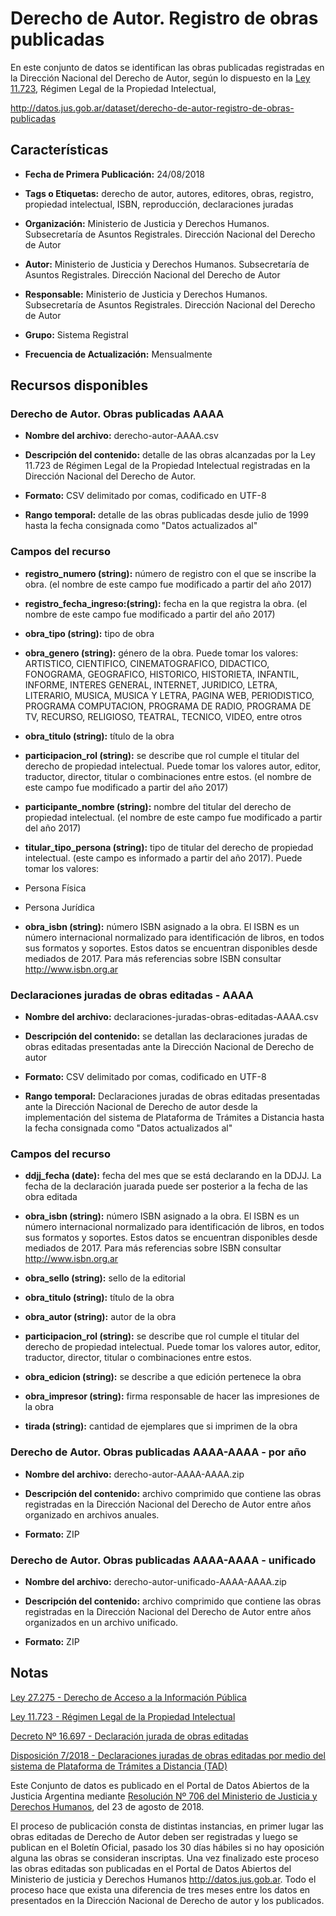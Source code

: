 Derecho de Autor. Registro de obras publicadas
==============================================

En este conjunto de datos se identifican las obras publicadas registradas en la Dirección Nacional del Derecho de Autor, según lo dispuesto en la [Ley 11.723](http://servicios.infoleg.gob.ar/infolegInternet/anexos/40000-44999/42755/texact.htm), Régimen Legal de la Propiedad Intelectual,

<http://datos.jus.gob.ar/dataset/derecho-de-autor-registro-de-obras-publicadas>

Características
---------------

-   **Fecha de Primera Publicación:** 24/08/2018

-   **Tags o Etiquetas:** derecho de autor, autores, editores, obras, registro, propiedad intelectual, ISBN, reproducción, declaraciones juradas

-   **Organización:** Ministerio de Justicia y Derechos Humanos. Subsecretaría de Asuntos Registrales. Dirección Nacional del Derecho de Autor

-   **Autor:** Ministerio de Justicia y Derechos Humanos. Subsecretaría de Asuntos Registrales. Dirección Nacional del Derecho de Autor

-   **Responsable:** Ministerio de Justicia y Derechos Humanos. Subsecretaría de Asuntos Registrales. Dirección Nacional del Derecho de Autor

-   **Grupo:** Sistema Registral

-   **Frecuencia de Actualización:** Mensualmente

Recursos disponibles
--------------------

### Derecho de Autor. Obras publicadas AAAA

-   **Nombre del archivo:** derecho-autor-AAAA.csv

-   **Descripción del contenido:** detalle de las obras alcanzadas por la Ley 11.723 de Régimen Legal de la Propiedad Intelectual registradas en la Dirección Nacional del Derecho de Autor.

-   **Formato:** CSV delimitado por comas, codificado en UTF-8

-   **Rango temporal:** detalle de las obras publicadas desde julio de 1999 hasta la fecha consignada como "Datos actualizados al"

### Campos del recurso

-   **registro_numero (string):** número de registro con el que se inscribe la obra. (el nombre de este campo fue modificado a partir del año 2017)

-   **registro_fecha_ingreso:(string):** fecha en la que registra la obra. (el nombre de este campo fue modificado a partir del año 2017)

-   **obra_tipo (string):** tipo de obra

-   **obra_genero (string):** género de la obra. Puede tomar los valores: ARTISTICO, CIENTIFICO, CINEMATOGRAFICO, DIDACTICO, FONOGRAMA, GEOGRAFICO, HISTORICO, HISTORIETA, INFANTIL, INFORME, INTERES GENERAL, INTERNET, JURIDICO, LETRA, LITERARIO, MUSICA, MUSICA Y LETRA, PAGINA WEB, PERIODISTICO, PROGRAMA COMPUTACION, PROGRAMA DE RADIO, PROGRAMA DE TV, RECURSO, RELIGIOSO, TEATRAL, TECNICO, VIDEO, entre otros

-   **obra_titulo (string):** título de la obra

-   **participacion_rol (string):** se describe que rol cumple el titular del derecho de propiedad intelectual. Puede tomar los valores autor, editor, traductor, director, titular o combinaciones entre estos. (el nombre de este campo fue modificado a partir del año 2017)

-   **participante_nombre (string):** nombre del titular del derecho de propiedad intelectual. (el nombre de este campo fue modificado a partir del año 2017)

-   **titular_tipo_persona (string):** tipo de titular del derecho de propiedad intelectual. (este campo es informado a partir del año 2017). Puede tomar los valores:

-   Persona Física

-   Persona Jurídica

-   **obra_isbn (string):** número ISBN asignado a la obra. El ISBN es un número internacional normalizado para identificación de libros, en todos sus formatos y soportes. Estos datos se encuentran disponibles desde mediados de 2017. Para más referencias sobre ISBN consultar <http://www.isbn.org.ar>

### Declaraciones juradas de obras editadas - AAAA

-   **Nombre del archivo:** declaraciones-juradas-obras-editadas-AAAA.csv

-   **Descripción del contenido:** se detallan las declaraciones juradas de obras editadas presentadas ante la Dirección Nacional de Derecho de autor

-   **Formato:** CSV delimitado por comas, codificado en UTF-8

-   **Rango temporal:** Declaraciones juradas de obras editadas presentadas ante la Dirección Nacional de Derecho de autor desde la implementación del sistema de Plataforma de Trámites a Distancia hasta la fecha consignada como "Datos actualizados al"

### Campos del recurso

-   **ddjj_fecha (date):** fecha del mes que se está declarando en la DDJJ. La fecha de la declaración juarada puede ser posterior a la fecha de las obra editada

-   **obra_isbn (string):** número ISBN asignado a la obra. El ISBN es un número internacional normalizado para identificación de libros, en todos sus formatos y soportes. Estos datos se encuentran disponibles desde mediados de 2017. Para más referencias sobre ISBN consultar <http://www.isbn.org.ar>

-   **obra_sello (string):** sello de la editorial

-   **obra_titulo (string):** título de la obra

-   **obra_autor (string):** autor de la obra

-   **participacion_rol (string):** se describe que rol cumple el titular del derecho de propiedad intelectual. Puede tomar los valores autor, editor, traductor, director, titular o combinaciones entre estos.

-   **obra_edicion (string):** se describe a que edición pertenece la obra

-   **obra_impresor (string):** firma responsable de hacer las impresiones de la obra

-   **tirada (string):** cantidad de ejemplares que si imprimen de la obra

### Derecho de Autor. Obras publicadas AAAA-AAAA - por año

-   **Nombre del archivo:** derecho-autor-AAAA-AAAA.zip

-   **Descripción del contenido:** archivo comprimido que contiene las obras registradas en la Dirección Nacional del Derecho de Autor entre años organizado en archivos anuales.

-   **Formato:** ZIP

### Derecho de Autor. Obras publicadas AAAA-AAAA - unificado

-   **Nombre del archivo:** derecho-autor-unificado-AAAA-AAAA.zip

-   **Descripción del contenido:** archivo comprimido que contiene las obras registradas en la Dirección Nacional del Derecho de Autor entre años organizados en un archivo unificado.

-   **Formato:** ZIP

Notas
-----

[Ley 27.275 - Derecho de Acceso a la Información Pública](http://servicios.infoleg.gob.ar/infolegInternet/anexos/265000-269999/265949/norma.htm)

[Ley 11.723 - Régimen Legal de la Propiedad Intelectual](http://servicios.infoleg.gob.ar/infolegInternet/anexos/40000-44999/42755/texact.htm)

[Decreto Nº 16.697 - Declaración jurada de obras editadas](http://servicios.infoleg.gob.ar/infolegInternet/anexos/85000-89999/85124/norma.htm)

[Disposición 7/2018 - Declaraciones juradas de obras editadas por medio del sistema de Plataforma de Trámites a Distancia (TAD)](http://servicios.infoleg.gob.ar/infolegInternet/anexos/310000-314999/311552/norma.htm)

Este Conjunto de datos es publicado en el Portal de Datos Abiertos de la Justicia Argentina mediante [Resolución Nº 706 del Ministerio de Justicia y Derechos Humanos](http://datos.jus.gob.ar/resoluciones/RESOL-2018-706-APN-MJ.pdf), del 23 de agosto de 2018.

El proceso de publicación consta de distintas instancias, en primer lugar las obras editadas de Derecho de Autor deben ser registradas y luego se publican en el Boletín Oficial, pasado los 30 días hábiles si no hay oposición alguna las obras se consideran inscriptas. Una vez finalizado este proceso las obras editadas son publicadas en el Portal de Datos Abiertos del Ministerio de justicia y Derechos Humanos http://datos.jus.gob.ar. Todo el proceso hace que exista una diferencia de tres meses entre los datos en presentados en la Dirección Nacional de Derecho de autor y los publicados.
